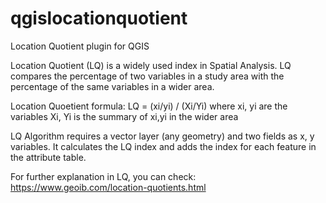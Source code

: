# qgislocationquotient
Location Quotient plugin for QGIS

Location Quotient (LQ) is a widely used index in Spatial Analysis. 
LQ compares the percentage of two variables in a study area with the percentage of the same variables in a wider area.

Location Quoetient formula: LQ = (xi/yi) / (Xi/Yi)
                            where xi, yi are the variables
                            Xi, Yi is the summary of xi,yi in the wider area

LQ Algorithm requires a vector layer (any geometry) and two fields as x, y variables. It calculates the LQ index and 
adds the index for each feature in the attribute table.

For further explanation in LQ, you can check:
https://www.geoib.com/location-quotients.html
